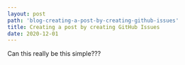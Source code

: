 ```yaml
---
layout: post
path: 'blog-creating-a-post-by-creating-github-issues'
title: Creating a post by creating GitHub Issues
date: 2020-12-01
---
```

Can this really be this simple???
